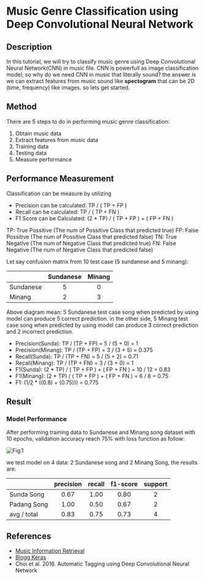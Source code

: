 # Music Genre Classification using Deep Convolutional Neural Network

## Description ##
In this tutorial, we will try to classify music genre using Deep Convolutional Neural Network(CNN) in music file. CNN is powerfull as image classification model, so why do we need CNN in music that literally sound? the answer is we can extract features from music sound like **spectogram** that can be 2D (time, frequency) like images. so lets get started.

## Method ##
There are 5 steps to do in performing music genre classification:
1. Obtain music data
2. Extract features from music data
3. Training data
4. Testing data
5. Measure performance

## Performance Measurement ##
Classification can be measure by utilizing 
- Precision can be calculated: TP / ( TP + FP )
- Recall can be calculated: TP / ( TP + FN )
- F1 Score can be Calculated: (2 * TP) / ( TP + FP ) + ( FP + FN )

TP: True Possitive (The num of Possitive Class that predicted true)
FP: False Possitive (The num of Possitive Class that predicted false)
TN: True Negative (The num of Negative Class that predicted true)
FN: False Negative (The num of Negative Class that predicted false)


Let say confusion matrix from 10 test case (5 sundanese and 5 minang):

|          |Sundanese|Minang|
|----------|:-------:|:----:|
|Sundanese |    5    |   0  |
|Minang    |    2    |   3  |

Above diagram mean: 5 Sundanese test case song when predicted by using model can produce 5 correct prediction. in the other side, 5 Minang test case song when predicted by using model can produce 3 correct prediction and 2 incorrect prediction.

- Precision(Sunda): TP / (TP + FP) = 5 / (5 + 0) = 1
- Precision(Minang): TP / (TP + FP) = 3 / (3 + 5) = 0.375
- Recall(Sunda): TP / (TP + FN) = 5 / (5 + 2) = 0.71
- Recall(Minang): TP / (TP + FN) = 3 / (3 + 0) = 1
- F1(Sunda): (2 * TP) / ( TP + FP ) + ( FP + FN ) = 10 / 12 = 0.83
- F1(Minang): (2 * TP) / ( TP + FP ) + ( FP + FN ) = 6 / 8 = 0.75
- F1: (1/2 * ((0.8) + (0.75))) = 0.775

## Result ##
### Model Performance ###
After performing training data to Sundanese and Minang song dataset with 10 epochs, validation accuracy reach 75% with loss function as follow:

![Fig.1](https://raw.github.com/tavgreen/music_genre_classification_deep_learning/master/file/loss.png?raw=true "Loss Function") 

we test model on 4 data: 2 Sundanese song and 2 Minang Song, the results are:

|           |precision|recall|f1-score|support|
|-----------|:-------:|:----:|:------:|:-----:|
|Sunda Song |   0.67  | 1.00 |  0.80  |   2   |
|Padang Song|   1.00  | 0.50 |  0.67  |   2   |
|avg / total|   0.83  | 0.75 |  0.73  |   4   |


## References ##
- [Music Information Retrieval](http://musicinformationretrieval.org)
- [Blogg Keras](https://blog.keras.io/building-powerful-image-classification-models-using-very-little-data.html)
- Choi et al. 2016. Automatic Tagging using Deep Convolutional Neural Network

